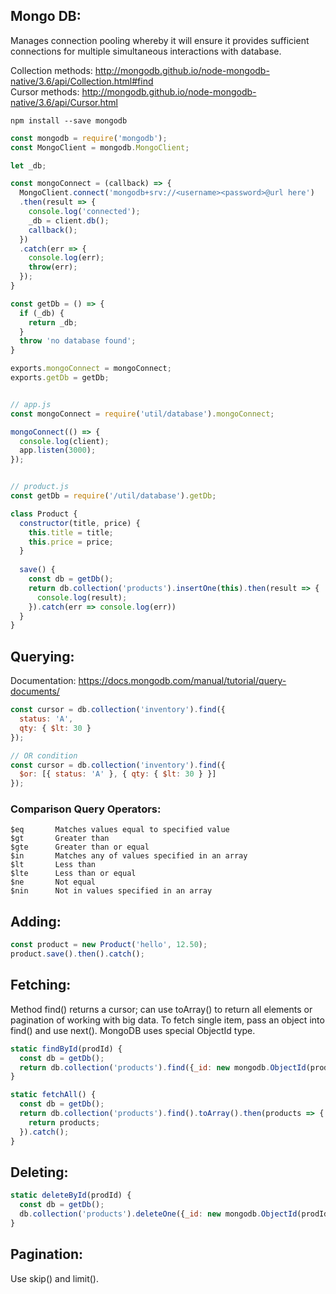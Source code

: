 ## Mongo DB:
Manages connection pooling whereby it will ensure it provides sufficient connections for multiple simultaneous interactions with database.

Collection methods: http://mongodb.github.io/node-mongodb-native/3.6/api/Collection.html#find  
Cursor methods: http://mongodb.github.io/node-mongodb-native/3.6/api/Cursor.html

```
npm install --save mongodb
```

```javascript
const mongodb = require('mongodb');
const MongoClient = mongodb.MongoClient;

let _db;

const mongoConnect = (callback) => {
  MongoClient.connect('mongodb+srv://<username><password>@url here')
  .then(result => {
    console.log('connected');
    _db = client.db();
    callback();
  })
  .catch(err => {
    console.log(err);
    throw(err);
  });
}

const getDb = () => {
  if (_db) {
    return _db;
  }
  throw 'no database found';
}

exports.mongoConnect = mongoConnect;
exports.getDb = getDb;


// app.js
const mongoConnect = require('util/database').mongoConnect;

mongoConnect(() => {
  console.log(client);
  app.listen(3000);
});


// product.js
const getDb = require('/util/database').getDb;

class Product {
  constructor(title, price) {
    this.title = title;
    this.price = price;
  }
  
  save() {
    const db = getDb();
    return db.collection('products').insertOne(this).then(result => {     // will create new one if doesn't exist
      console.log(result);
    }).catch(err => console.log(err))
  }
}
```

## Querying:
Documentation: https://docs.mongodb.com/manual/tutorial/query-documents/
```js
const cursor = db.collection('inventory').find({
  status: 'A',
  qty: { $lt: 30 }
});

// OR condition
const cursor = db.collection('inventory').find({
  $or: [{ status: 'A' }, { qty: { $lt: 30 } }]
});

```

### Comparison Query Operators:
```
$eq       Matches values equal to specified value
$gt       Greater than
$gte      Greater than or equal
$in       Matches any of values specified in an array
$lt       Less than
$lte      Less than or equal
$ne       Not equal
$nin      Not in values specified in an array
```

## Adding:
```javascript
const product = new Product('hello', 12.50);
product.save().then().catch();
```

## Fetching:
Method find() returns a cursor; can use toArray() to return all elements or pagination of working with big data. To fetch single item, pass an object into find() and use next(). MongoDB uses special ObjectId type. 
```javascript
static findById(prodId) {
  const db = getDb();
  return db.collection('products').find({_id: new mongodb.ObjectId(prodId)}).next().then().catch();
}

static fetchAll() {
  const db = getDb();
  return db.collection('products').find().toArray().then(products => {
    return products;
  }).catch();
}
```



## Deleting:
```javascript
static deleteById(prodId) {
  const db = getDb();
  db.collection('products').deleteOne({_id: new mongodb.ObjectId(prodId}}).then().catch();
}
```

## Pagination:
Use skip() and limit().


